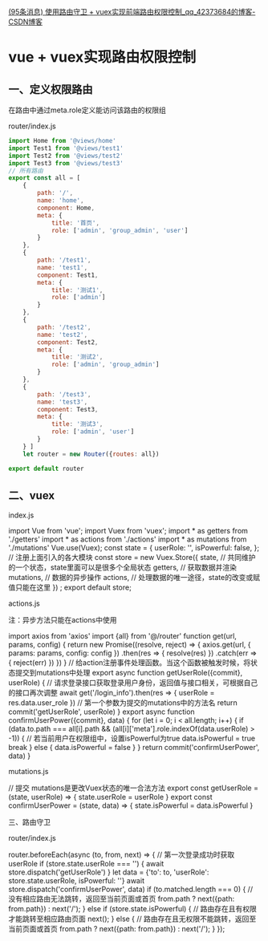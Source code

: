 [(95条消息) 使用路由守卫 + vuex实现前端路由权限控制_qq_42373684的博客-CSDN博客](https://blog.csdn.net/qq_42373684/article/details/105959048)

# vue + vuex实现路由权限控制

## 一、定义权限路由

在路由中通过meta.role定义能访问该路由的权限组

router/index.js

``` js
import Home from '@views/home' 
import Test1 from '@views/test1' 
import Test2 from '@views/test2' 
import Test3 from '@views/test3' 
// 所有路由 
export const all = [ 
	{
		path: '/', 
		name: 'home', 
		component: Home, 
		meta: { 
			title: '首页', 
			role: ['admin', 'group_admin', 'user'] 
		} 
	}, 
	{ 
		path: '/test1', 
		name: 'test1', 
		component: Test1,
		meta: { 
			title: '测试1', 
			role: ['admin'] 
		} 
	}, 
	{ 
		path: '/test2', 
		name: 'test2', 
		component: Test2, 
		meta: { 
			title: '测试2', 
			role: ['admin', 'group_admin'] 
		} 
	},
	{ 
		path: '/test3', 
		name: 'test3', 
		component: Test3,
		meta: { 
			title: '测试3', 
			role: ['admin', 'user'] 
		} 
	} ] 
	let router = new Router({routes: all}) 

export default router
```

## 二、vuex

index.js

import Vue from 'vue'; import Vuex from 'vuex'; import * as getters from './getters' import * as actions from './actions' import * as mutations from './mutations' Vue.use(Vuex); const state = { userRole: '', isPowerful: false, }; // 注册上面引入的各大模块 const store = new Vuex.Store({ state, // 共同维护的一个状态，state里面可以是很多个全局状态 getters, // 获取数据并渲染 mutations, // 数据的异步操作 actions, // 处理数据的唯一途径，state的改变或赋值只能在这里 }) ; export default store;

actions.js

注：异步方法只能在actions中使用

import axios from 'axios' import {all} from '@/router' function get(url, params, config) { return new Promise((resolve, reject) => { axios.get(url, { params: params, config: config }) .then(res => { resolve(res) }) .catch(err => { reject(err) }) }) } // 给action注册事件处理函数。当这个函数被触发时候，将状态提交到mutations中处理 export async function getUserRole({commit}, userRole) { // 请求登录接口获取登录用户身份，返回值与接口相关，可根据自己的接口再次调整 await get('/login_info').then(res => { userRole = res.data.user_role }) // 第一个参数为提交的mutations中的方法名 return commit('getUserRole', userRole) } export async function confirmUserPower({commit}, data) { for (let i = 0; i < all.length; i++) { if (data.to.path === all[i].path && (all[i]['meta'].role.indexOf(data.userRole) > -1)) { // 若当前用户在权限组中，设置isPowerful为true data.isPowerful = true break } else { data.isPowerful = false } } return commit('confirmUserPower', data) }

mutations.js

// 提交 mutations是更改Vuex状态的唯一合法方法 export const getUserRole = (state, userRole) => { state.userRole = userRole } export const confirmUserPower = (state, data) => { state.isPowerful = data.isPowerful }

三、路由守卫

router/index.js

router.beforeEach(async (to, from, next) => { // 第一次登录成功时获取userRole if (store.state.userRole === '') { await store.dispatch('getUserRole') } let data = {'to': to, 'userRole': store.state.userRole, isPowerful: ''} await store.dispatch('confirmUserPower', data) if (to.matched.length === 0) { // 没有相应路由无法跳转，返回至当前页面或首页 from.path ? next({path: from.path}) : next('/'); } else if (store.state.isPowerful) { // 路由存在且有权限才能跳转至相应路由页面 next(); } else { // 路由存在且无权限不能跳转，返回至当前页面或首页 from.path ? next({path: from.path}) : next('/'); } });